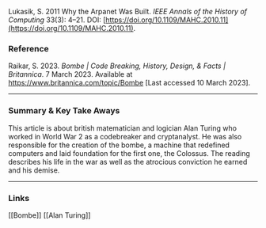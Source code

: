 Lukasik, S. 2011 Why the Arpanet Was Built. _IEEE Annals of the History of Computing_ 33(3): 4–21. DOI: [https://doi.org/10.1109/MAHC.2010.11](https://doi.org/10.1109/MAHC.2010.11).

### Reference 
Raikar, S. 2023. _Bombe | Code Breaking, History, Design, & Facts | Britannica_. 7 March 2023. Available at https://www.britannica.com/topic/Bombe [Last accessed 10 March 2023].

---

### Summary & Key Take Aways
This article is about british matematician and logician Alan Turing who worked in World War 2 as a codebreaker and cryptanalyst. He was also responsible for the creation of the bombe, a machine that redefined computers and laid foundation for the first one, the Colossus. The reading describes his life in the war as well as the atrocious conviction he earned and his demise.

--- 

### Links
[[Bombe]]
[[Alan Turing]]


